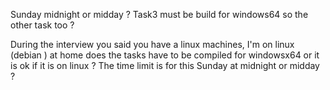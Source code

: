 Sunday midnight or midday ?
Task3 must be build for windows64 so the other task too ?


During the interview you said you have a linux machines, I'm on linux (debian ) at home does the tasks have to be compiled for windowsx64 or it is ok if it is on linux ?
The time limit is for this Sunday at midnight or midday ?